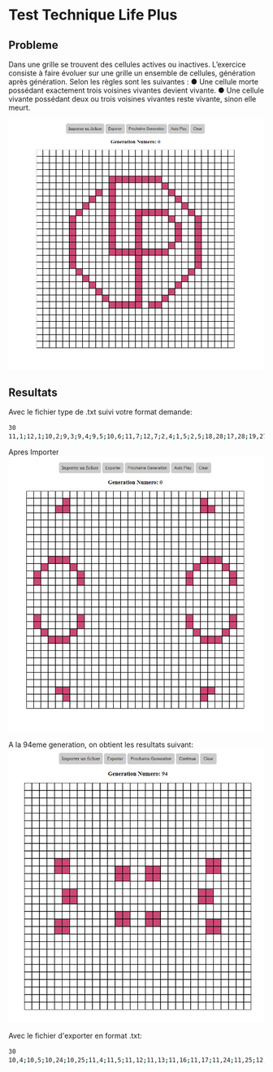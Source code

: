 ﻿# Test Technique Life Plus <!-- omit in toc -->

## Probleme
Dans une grille se trouvent des cellules actives ou inactives. L’exercice consiste à faire évoluer sur une grille un ensemble de cellules, génération après génération.
Selon les règles sont les suivantes :
● Une cellule morte possédant exactement trois voisines vivantes devient vivante.
● Une cellule vivante possédant deux ou trois voisines vivantes reste vivante, sinon elle meurt.

![alt text](https://github.com/TrieuBui1006/test-technique/blob/master/imgsResultats/lifePlus.PNG?raw=true)

## Resultats

Avec le fichier type de .txt suivi votre format demande:
```bash
30
11,1;12,1;10,2;9,3;9,4;9,5;10,6;11,7;12,7;2,4;1,5;2,5;18,28;17,28;19,27;20,26;20,25;20,24;19,23;18,22;17,22;27,25;28,24;27,24;11,28;12,28;10,27;9,26;9,25;9,24;10,23;11,22;12,22;2,25;1,24;2,24;18,1;17,1;19,2;20,3;20,4;20,5;19,6;18,7;17,7;27,4;28,5;27,5
```
Apres Importer
![alt text](https://github.com/TrieuBui1006/test-technique/blob/master/imgsResultats/exemple.PNG?raw=true)

A la 94eme generation, on obtient les resultats suivant:
![alt text](https://github.com/TrieuBui1006/test-technique/blob/master/imgsResultats/94eme.PNG?raw=true)

Avec le fichier d'exporter en format .txt:
```bash
30
10,4;10,5;10,24;10,25;11,4;11,5;11,12;11,13;11,16;11,17;11,24;11,25;12,12;12,13;12,16;12,17;14,5;14,6;14,23;14,24;15,5;15,6;15,23;15,24;17,12;17,13;17,16;17,17;18,4;18,5;18,12;18,13;18,16;18,17;18,24;18,25;19,4;19,5;19,24;19,25
```
